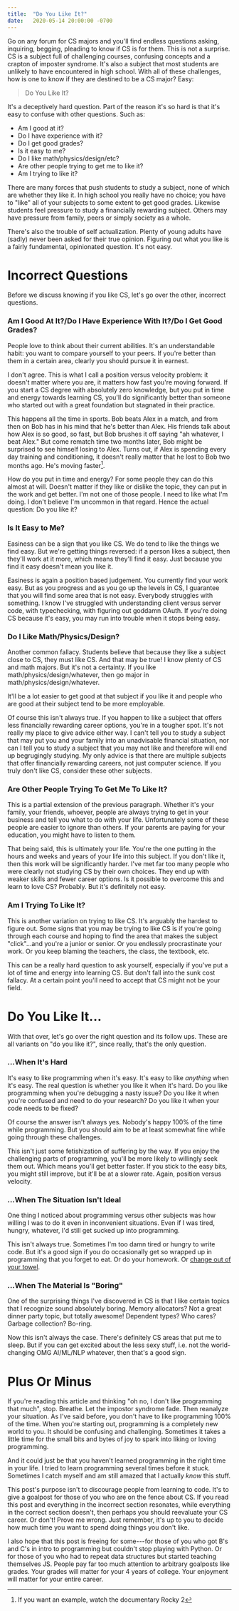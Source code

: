 ```yaml
---
title:  "Do You Like It?"
date:   2020-05-14 20:00:00 -0700
---
```


Go on any forum for CS majors and you'll find endless questions
asking, inquiring, begging, pleading to know if CS is for them. This
is not a surprise. CS is a subject full of challenging courses,
confusing concepts and a crapton of imposter syndrome. It's also a
subject that most students are unlikely to have encountered in high
school. With all of these challenges, how is one to know if they are
destined to be a CS major?  Easy:

> Do You Like It?

It's a deceptively hard question. Part of the reason it's so hard is
that it's easy to confuse with other questions. Such as:

 - Am I good at it?
 - Do I have experience with it?
 - Do I get good grades?
 - Is it easy to me?
 - Do I like math/physics/design/etc?
 - Are other people trying to get me to like it?
 - Am I trying to like it?

There are many forces that push students to study a subject, none of
which are whether they like it. In high school you really have no
choice; you have to "like" all of your subjects to some extent to get
good grades. Likewise students feel pressure to study a financially
rewarding subject. Others may have pressure from family, peers or
simply society as a whole.

There's also the trouble of self actualization. Plenty of young adults
have (sadly) never been asked for their true opinion. Figuring out
what you like is a fairly fundamental, opinionated question. It's not
easy.

# Incorrect Questions

Before we discuss knowing if you like CS, let's go over the other,
incorrect questions.

### Am I Good At It?/Do I Have Experience With It?/Do I Get Good Grades?

People love to think about their current abilities. It's an
understandable habit: you want to compare yourself to your peers. If
you're better than them in a certain area, clearly you should
pursue it in earnest.

I don't agree. This is what I call a position versus velocity problem:
it doesn't matter where you are, it matters how fast you're moving
forward. If you start a CS degree with absolutely zero knowledge, but
you put in time and energy towards learning CS, you'll do
significantly better than someone who started out with a great
foundation but stagnated in their practice.

This happens all the time in sports. Bob beats Alex in a match, and
from then on Bob has in his mind that he's better than Alex. His
friends talk about how Alex is so good, so fast, but Bob brushes it
off saying "ah whatever, I beat Alex." But come rematch time two
months later, Bob might be surprised to see himself losing to
Alex. Turns out, if Alex is spending every day training and
conditioning, it doesn't really matter that he lost to Bob two months
ago. He's moving faster[^1].

[^1]: If you want an example, watch the documentary Rocky 2

How do you put in time and energy? For some people they can do this
almost at will. Doesn't matter if they like or dislike the topic, they
can put in the work and get better. I'm not one of those people. I
need to like what I'm doing. I don't believe I'm uncommon in that
regard. Hence the actual question: Do you like it?

### Is It Easy to Me?

Easiness can be a sign that you like CS. We do tend to like the things
we find easy. But we're getting things reversed: if a person likes a
subject, then they'll work at it more, which means they'll find it
easy. Just because you find it easy doesn't mean you like it.

Easiness is again a position based judgement. You currently find your
work easy. But as you progress and as you go up the levels in CS, I
guarantee that you will find some area that is not easy. Everybody
struggles with something. I know I've struggled with understanding
client versus server code, with typechecking, with figuring out
goddamn OAuth. If you're doing CS because it's easy, you may run into
trouble when it stops being easy.

### Do I Like Math/Physics/Design?

Another common fallacy. Students believe that because they like a
subject close to CS, they must like CS. And that may be true! I know
plenty of CS and math majors. But it's not a certainty. If you like
math/physics/design/whatever, then go major in
math/physics/design/whatever.

It'll be a lot easier to get good at that subject if you like it and
people who are good at their subject tend to be more employable.

Of course this isn't always true. If you happen to like a subject that
offers less financially rewarding career options, you're in a tougher
spot. It's not really my place to give advice either way. I can't tell
you to study a subject that may put you and your family into an
unadvisable financial situation, nor can I tell you to study a subject
that you may not like and therefore will end up begrugingly
studying. My only advice is that there are multiple subjects that
offer financially rewarding careers, not just computer science. If you
truly don't like CS, consider these other subjects.

### Are Other People Trying To Get Me To Like It?

This is a partial extension of the previous paragraph. Whether it's
your family, your friends, whoever, people are always trying to get in
your business and tell you what to do with your life. Unfortunately
some of these people are easier to ignore than others. If your parents
are paying for your education, you might have to listen to them.

That being said, this is ultimately your life. You're the one putting
in the hours and weeks and years of your life into this subject. If
you don't like it, then this work will be significantly harder. I've
met far too many people who were clearly not studying CS by their own
choices. They end up with weaker skills and fewer career options. Is
it possible to overcome this and learn to love CS? Probably. But it's
definitely not easy.

### Am I Trying To Like It?

This is another variation on trying to like CS. It's arguably the
hardest to figure out. Some signs that you may be trying to like CS is
if you're going through each course and hoping to find the area that
makes the subject "click"...and you're a junior or senior. Or you
endlessly procrastinate your work. Or you keep blaming the teachers,
the class, the textbook, etc.

This can be a really hard question to ask yourself, especially if
you've put a lot of time and energy into learning CS. But don't fall
into the sunk cost fallacy. At a certain point you'll need to accept
that CS might not be your field.

# Do You Like It...

With that over, let's go over the right question and its follow
ups. These are all variants on "do you like it?", since really, that's
the only question.


### ...When It's Hard

It's easy to like programming when it's easy. It's easy to like
*anything* when it's easy. The real question is whether you like it
when it's hard. Do you like programming when you're debugging a nasty
issue? Do you like it when you're confused and need to do your
research? Do you like it when your code needs to be fixed?

Of course the answer isn't always yes. Nobody's happy 100% of the time
while programming. But you should aim to be at least somewhat fine
while going through these challenges.

This isn't just some fetishization of suffering by the way. If you
enjoy the challenging parts of programming, you'll be more likely to
willingly seek them out. Which means you'll get better faster. If you
stick to the easy bits, you might still improve, but it'll be at a
slower rate. Again, position versus velocity.

### ...When The Situation Isn't Ideal

One thing I noticed about programming versus other subjects was how
willing I was to do it even in inconvenient situations. Even if I was
tired, hungry, whatever, I'd still get sucked up into programming.

This isn't always true. Sometimes I'm too damn tired or hungry to
write code. But it's a good sign if you do occasionally get so wrapped
up in programming that you forget to eat. Or do your homework. Or
[change out of your
towel](http://www.paulgraham.com/foundersatwork.html).

### ...When The Material Is "Boring"

One of the surprising things I've discovered in CS is that I like
certain topics that I recognize sound absolutely boring. Memory
allocators? Not a great dinner party topic, but totally awesome!
Dependent types? Who cares? Garbage collection? Bo-ring.

Now this isn't always the case. There's definitely CS areas that put
me to sleep. But if you can get excited about the less sexy stuff,
i.e. not the world-changing OMG AI/ML/NLP whatever, then that's a good
sign.

# Plus Or Minus

If you're reading this article and thinking "oh no, I don't like
programming that much", stop. Breathe. Let the impostor syndrome
fade. Then reanalyze your situation. As I've said before, you don't
have to like programming 100% of the time. When you're starting out,
programming is a completely new world to you. It should be confusing
and challenging. Sometimes it takes a little time for the small bits
and bytes of joy to spark into liking or loving programming.

And it could just be that you haven't learned programming in the right
time in your life. I tried to learn programming several times before
it stuck. Sometimes I catch myself and am still amazed that I actually
*know* this stuff.

This post's purpose isn't to discourage people from learning to
code. It's to give a goalpost for those of you who are on the fence
about CS. If you read this post and everything in the incorrect
section resonates, while everything in the correct section doesn't,
then perhaps you should reevaluate your CS career. Or don't! Prove me
wrong. Just remember, it's up to you to decide how much time you want
to spend doing things you don't like.

I also hope that this post is freeing for some---for those of you who
got B's and C's in intro to programming but couldn't stop playing with
Python. Or for those of you who had to repeat data structures but
started teaching themselves JS. People pay far too much attention to
arbitrary goalposts like grades. Your grades will matter for your 4
years of college. Your enjoyment will matter for your entire career.
